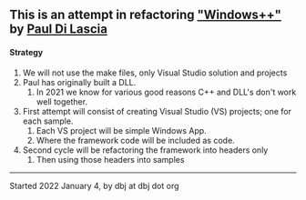 
## This is an attempt in refactoring ["Windows++"](https://web.archive.org/web/20090606220454/http://www.dilascia.com/wpp.htm) by [Paul Di Lascia](https://en.wikipedia.org/wiki/Paul_DiLascia)


#### Strategy

1. We will not use the make files, only Visual Studio solution and projects
1. Paul has originally built a DLL. 
   1. In 2021 we know for various good reasons C++ and DLL's don't work well together.
2. First attempt will consist of creating Visual Studio (VS) projects; one for each sample.
   1. Each VS project will be simple Windows App.
   2. Where the framework code will be included as code. 
3. Second cycle will be refactoring the framework into headers only
   1. Then using those headers into samples


---
Started 2022 January 4, by dbj at dbj dot org